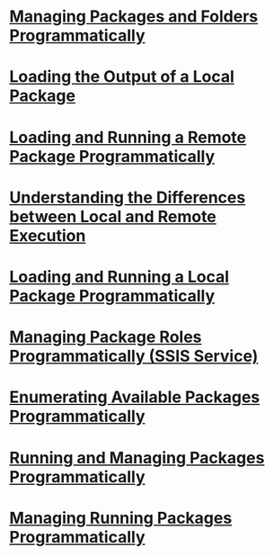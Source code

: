 # [Managing Packages and Folders Programmatically](managing-packages-and-folders-programmatically.md)
# [Loading the Output of a Local Package](loading-the-output-of-a-local-package.md)
# [Loading and Running a Remote Package Programmatically](loading-and-running-a-remote-package-programmatically.md)
# [Understanding the Differences between Local and Remote Execution](understanding-the-differences-between-local-and-remote-execution.md)
# [Loading and Running a Local Package Programmatically](loading-and-running-a-local-package-programmatically.md)
# [Managing Package Roles Programmatically (SSIS Service)](managing-package-roles-programmatically-ssis-service.md)
# [Enumerating Available Packages Programmatically](enumerating-available-packages-programmatically.md)
# [Running and Managing Packages Programmatically](running-and-managing-packages-programmatically.md)
# [Managing Running Packages Programmatically](managing-running-packages-programmatically.md)
